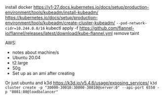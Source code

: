 install docker
https://v1-27.docs.kubernetes.io/docs/setup/production-environment/tools/kubeadm/install-kubeadm/
https://kubernetes.io/docs/setup/production-environment/tools/kubeadm/create-cluster-kubeadm/
`--pod-network-cidr=10.244.0.0/16`
kubectl apply -f https://github.com/flannel-io/flannel/releases/latest/download/kube-flannel.yml
remove taint

AWS:
* notes about machine/s
* Ubuntu 20.04
* t2.large
* 50g
* Set up as an ami after creating

Or just ubuntu and k3d
https://k3d.io/v5.4.6/usage/exposing_services/
```k3d cluster create -p "30000-30010:30000-30010@server:0" --api-port 6550 -p "8081:80@loadbalancer"```